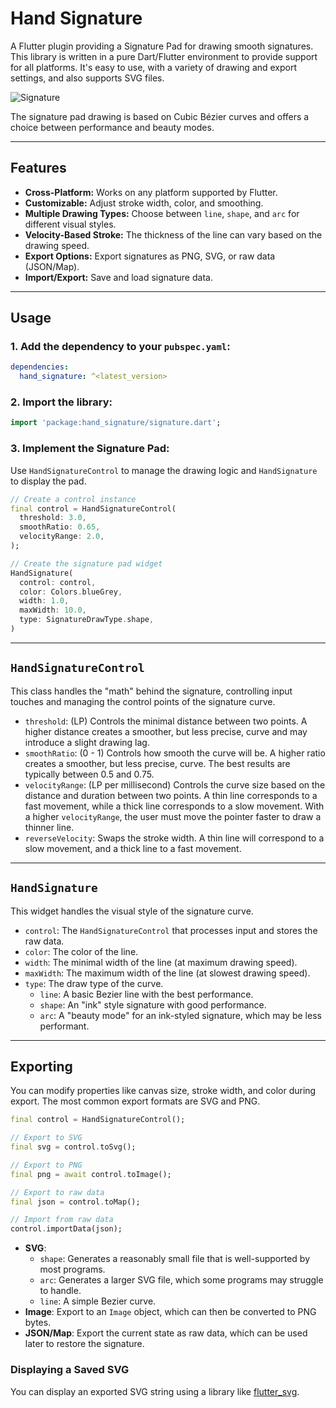# Hand Signature

A Flutter plugin providing a Signature Pad for drawing smooth signatures. This library is written in a pure Dart/Flutter environment to provide support for all platforms. It's easy to use, with a variety of drawing and export settings, and also supports SVG files.

![Signature](https://raw.githubusercontent.com/RomanBase/hand_signature/master/doc/signature.png)

The signature pad drawing is based on Cubic Bézier curves and offers a choice between performance and beauty modes.

---

## Features

- **Cross-Platform:** Works on any platform supported by Flutter.
- **Customizable:** Adjust stroke width, color, and smoothing.
- **Multiple Drawing Types:** Choose between `line`, `shape`, and `arc` for different visual styles.
- **Velocity-Based Stroke:** The thickness of the line can vary based on the drawing speed.
- **Export Options:** Export signatures as PNG, SVG, or raw data (JSON/Map).
- **Import/Export:** Save and load signature data.

---

## Usage

### 1. Add the dependency to your `pubspec.yaml`:

```yaml
dependencies:
  hand_signature: ^<latest_version>
```

### 2. Import the library:

```dart
import 'package:hand_signature/signature.dart';
```

### 3. Implement the Signature Pad:

Use `HandSignatureControl` to manage the drawing logic and `HandSignature` to display the pad.

```dart
// Create a control instance
final control = HandSignatureControl(
  threshold: 3.0,
  smoothRatio: 0.65,
  velocityRange: 2.0,
);

// Create the signature pad widget
HandSignature(
  control: control,
  color: Colors.blueGrey,
  width: 1.0,
  maxWidth: 10.0,
  type: SignatureDrawType.shape,
)
```

---

## `HandSignatureControl`

This class handles the "math" behind the signature, controlling input touches and managing the control points of the signature curve.

- `threshold`: (LP) Controls the minimal distance between two points. A higher distance creates a smoother, but less precise, curve and may introduce a slight drawing lag.
- `smoothRatio`: (0 - 1) Controls how smooth the curve will be. A higher ratio creates a smoother, but less precise, curve. The best results are typically between 0.5 and 0.75.
- `velocityRange`: (LP per millisecond) Controls the curve size based on the distance and duration between two points. A thin line corresponds to a fast movement, while a thick line corresponds to a slow movement. With a higher `velocityRange`, the user must move the pointer faster to draw a thinner line.
- `reverseVelocity`: Swaps the stroke width. A thin line will correspond to a slow movement, and a thick line to a fast movement.

---

## `HandSignature`

This widget handles the visual style of the signature curve.

- `control`: The `HandSignatureControl` that processes input and stores the raw data.
- `color`: The color of the line.
- `width`: The minimal width of the line (at maximum drawing speed).
- `maxWidth`: The maximum width of the line (at slowest drawing speed).
- `type`: The draw type of the curve.
  - `line`: A basic Bezier line with the best performance.
  - `shape`: An "ink" style signature with good performance.
  - `arc`: A "beauty mode" for an ink-styled signature, which may be less performant.

---

## Exporting

You can modify properties like canvas size, stroke width, and color during export. The most common export formats are SVG and PNG.

```dart
final control = HandSignatureControl();

// Export to SVG
final svg = control.toSvg();

// Export to PNG
final png = await control.toImage();

// Export to raw data
final json = control.toMap();

// Import from raw data
control.importData(json);
```

- **SVG**: 
  - `shape`: Generates a reasonably small file that is well-supported by most programs.
  - `arc`: Generates a larger SVG file, which some programs may struggle to handle.
  - `line`: A simple Bezier curve.
- **Image**: Export to an `Image` object, which can then be converted to PNG bytes.
- **JSON/Map**: Export the current state as raw data, which can be used later to restore the signature.

### Displaying a Saved SVG

You can display an exported SVG string using a library like [flutter_svg](https://pub.dev/packages/flutter_svg).

